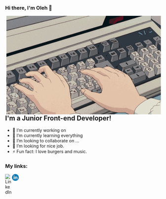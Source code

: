 ### Hi there, I'm Oleh 👋

<img align='right' alt='GIF' src='https://github.com/Ger4eK/Ger4eK/blob/main/6vIk.gif' width='500' height='320' />


## I'm a Junior Front-end Developer!

- 🔭 I’m currently working on 
- 🌱 I’m currently learning everything
- 👯 I’m looking to collaborate on ...
- 🤔 I’m looking for nice job. 
- ⚡ Fun fact: I love burgers and music.

### My links:

[<img align="left" alt="LinkedIn" width="22px" src="https://cdn.jsdelivr.net/npm/simple-icons@v3/icons/linkedin.svg" />][linkedin]
[<img align="left" alt="LinkedIn" width="22px" src="https://github.com/Ger4eK/Ger4eK/blob/main/icons/linkedin.png" />][instagram]


[linkedin]: https://www.linkedin.com/in/oleh-hreskiv-439314221
[instagram]: https://www.instagram.com/oleh_hreskiv/
